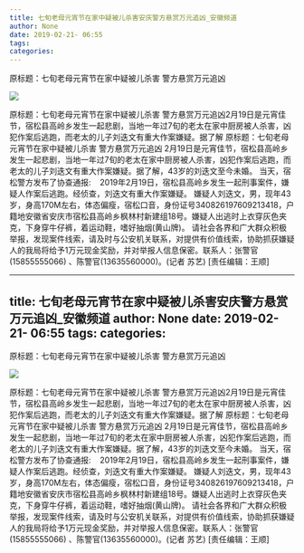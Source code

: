 ```yaml
---
title: 七旬老母元宵节在家中疑被儿杀害安庆警方悬赏万元追凶_安徽频道
author: None
date: 2019-02-21- 06:55
tags: 
categories: 
---
```

原标题：七旬老母元宵节在家中疑被儿杀害 警方悬赏万元追凶
<!-- more -->
                
<img align="center" border="0" src="http://p2.ifengimg.com/a/2016/0810/204c433878d5cf9size1_w16_h16.png" />
                
            
原标题：七旬老母元宵节在家中疑被儿杀害 警方悬赏万元追凶2月19日是元宵佳节，宿松县高岭乡发生一起悲剧，当地一年过7旬的老太在家中厨房被人杀害，凶犯作案后逃跑，而老太的儿子刘迭文有重大作案嫌疑。据了解
原标题：七旬老母元宵节在家中疑被儿杀害 警方悬赏万元追凶
2月19日是元宵佳节，宿松县高岭乡发生一起悲剧，当地一年过7旬的老太在家中厨房被人杀害，凶犯作案后逃跑，而老太的儿子刘迭文有重大作案嫌疑。据了解，43岁的刘迭文至今未婚。
当天，宿松警方发布了协查通报:    2019年2月19日，宿松县高岭乡发生一起刑事案件，嫌疑人作案后逃跑。经侦查，刘迭文有重大作案嫌疑。
嫌疑人刘迭文，男，现年43岁，身高170M左右，体态偏瘦，宿松口音，身份证号340826197609213418，户籍地安徽省安庆市宿松县高岭乡枫林村新建组18号。嫌疑人出逃时上衣穿灰色夹克，下身穿牛仔裤，着运动鞋，嗜好抽烟(黄山牌)。
请社会各界和广大群众积极举报，发现案件线索，请及时与公安机关联系，对提供有价值线索，协助抓获嫌疑人的我局将给予1万元现金奖励，并对举报人信息保密。联系人：张警官(15855555066) 、陈警官(13635560000)。(记者 苏艺)
[责任编辑：王顺]
            
---
title: 七旬老母元宵节在家中疑被儿杀害安庆警方悬赏万元追凶_安徽频道
author: None
date: 2019-02-21- 06:55
tags: 
categories: 
---
原标题：七旬老母元宵节在家中疑被儿杀害 警方悬赏万元追凶
<!-- more -->
                
<img align="center" border="0" src="http://p2.ifengimg.com/a/2016/0810/204c433878d5cf9size1_w16_h16.png" />
                
            
原标题：七旬老母元宵节在家中疑被儿杀害 警方悬赏万元追凶2月19日是元宵佳节，宿松县高岭乡发生一起悲剧，当地一年过7旬的老太在家中厨房被人杀害，凶犯作案后逃跑，而老太的儿子刘迭文有重大作案嫌疑。据了解
原标题：七旬老母元宵节在家中疑被儿杀害 警方悬赏万元追凶
2月19日是元宵佳节，宿松县高岭乡发生一起悲剧，当地一年过7旬的老太在家中厨房被人杀害，凶犯作案后逃跑，而老太的儿子刘迭文有重大作案嫌疑。据了解，43岁的刘迭文至今未婚。
当天，宿松警方发布了协查通报:    2019年2月19日，宿松县高岭乡发生一起刑事案件，嫌疑人作案后逃跑。经侦查，刘迭文有重大作案嫌疑。
嫌疑人刘迭文，男，现年43岁，身高170M左右，体态偏瘦，宿松口音，身份证号340826197609213418，户籍地安徽省安庆市宿松县高岭乡枫林村新建组18号。嫌疑人出逃时上衣穿灰色夹克，下身穿牛仔裤，着运动鞋，嗜好抽烟(黄山牌)。
请社会各界和广大群众积极举报，发现案件线索，请及时与公安机关联系，对提供有价值线索，协助抓获嫌疑人的我局将给予1万元现金奖励，并对举报人信息保密。联系人：张警官(15855555066) 、陈警官(13635560000)。(记者 苏艺)
[责任编辑：王顺]
            
